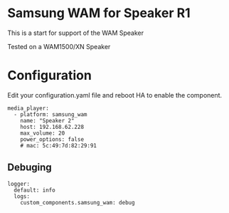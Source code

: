 # Samsung WAM for Speaker R1

This is a start for support of the WAM Speaker

Tested on a WAM1500/XN Speaker

# Configuration

Edit your configuration.yaml file and reboot HA to enable the component.

```
media_player:
  - platform: samsung_wam
    name: "Speaker 2"
    host: 192.168.62.228
    max_volume: 20
    power_options: false
    # mac: 5c:49:7d:82:29:91
```

## Debuging

```
logger:
  default: info
  logs:
    custom_components.samsung_wam: debug
```
